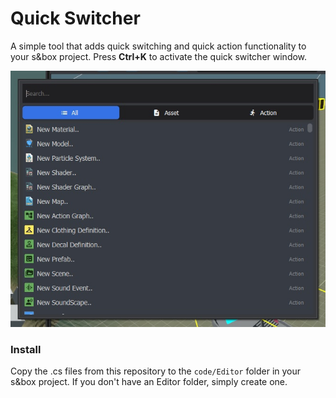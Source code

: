 # Quick Switcher
A simple tool that adds quick switching and quick action functionality to your s&box project. Press **Ctrl+K** to activate the quick switcher window.

![quick switch preview](assets/preview.jpg)

### Install
Copy the .cs files from this repository to the `code/Editor` folder in your s&box project. If you don't have an Editor folder, simply create one.